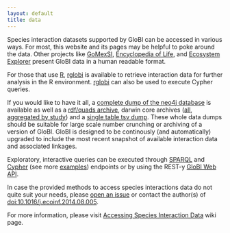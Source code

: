 ```yaml
---
layout: default
title: data
---
```


Species interaction datasets supported by GloBI can be accessed in various ways. For most, this website and its pages may be helpful to poke around the data. Other projects like [GoMexSI](http://gomexsi.tamucc.edu), [Encyclopedia of Life](http://eol.org), and [Ecosystem Explorer](http://danielabar.github.io/globi-proto) present GloBI data in a human readable format. 

For those that use [R](http://r-project.org), [rglobi](http://cran.r-project.org/package=rglobi) is available to retrieve interaction data for further analysis in the R environment. [rglobi](http://cran.r-project.org/package=rglobi) can also be used to execute Cypher queries. 

If you would like to have it all, a [complete dump of the neo4j database](http://depot.globalbioticinteractions.org/snapshot/target/eol-globi-datasets-1.0-SNAPSHOT-neo4j-graph-db.zip) is available as well as a [rdf/quads archive](http://depot.globalbioticinteractions.org/snapshot/target/eol-globi-datasets-1.0-SNAPSHOT-nq.tar.gz), darwin core archives ([all](http://depot.globalbioticinteractions.org/snapshot/target/eol-globi-datasets-1.0-SNAPSHOT-darwin-core.tar.gz), [aggregated by study](http://depot.globalbioticinteractions.org/snapshot/target/eol-globi-datasets-1.0-SNAPSHOT-darwin-core-aggregated.tar.gz)) and a [single table tsv dump](http://depot.globalbioticinteractions.org/snapshot/target/data/tsv/interactions.tsv.gz). These whole data dumps should be suitable for large scale number crunching or archiving of a version of GloBI. GloBI is designed to be continously (and automatically) upgraded to include the most recent snapshot of available interaction data and associated linkages. 

Exploratory, interactive queries can be executed through [SPARQL](http://lod.globalbioticinteractions.org/globi/sparql?query=SELECT+*+WHERE+%7B%3FX+%3FP+%3FY%7D+LIMIT+10&output=json&stylesheet=%2Fxml-to-html.xsl&force-accept=text%2Fplain) and [Cypher](http://tinyurl.com/whatthingsdohumanseat) (see more [examples](https://github.com/jhpoelen/eol-globi-data/wiki/Cypher)) endpoints or by using the REST-y [GloBI Web API](https://github.com/jhpoelen/eol-globi-data/wiki/API).

In case the provided methods to access species interactions data do not quite suit your needs, please [open an issue](https://github.com/jhpoelen/eol-globi-data/issues/new) or contact the author(s) of [doi:10.1016/j.ecoinf.2014.08.005](http://dx.doi.org/10.1016/j.ecoinf.2014.08.005).  

For more information, please visit [Accessing Species Interaction Data](https://github.com/jhpoelen/eol-globi-data/wiki#accessing-species-interaction-data) wiki page.
